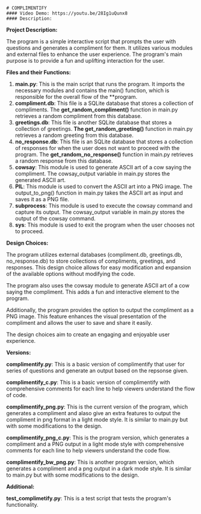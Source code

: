     # COMPLIMENTIFY
    #### Video Demo: https://youtu.be/28Ig1uQunx8
    #### Description:

**Project Description:**

The program is a simple interactive script that prompts the user with questions and generates a compliment for them. It utilizes various modules and external files to enhance the user experience. The program's main purpose is to provide a fun and uplifting interaction for the user.

**Files and their Functions:**

1) **main.py**: This is the main script that runs the program. It imports the necessary modules and contains the main() function, which is responsible for the overall flow of the **program.
2) **compliment.db**: This file is a SQLite database that stores a collection of compliments. The **get_random_compliment()** function in main.py retrieves a random compliment from this database.
3) **greetings.db**: This file is another SQLite database that stores a collection of greetings. **The get_random_greeting()** function in main.py retrieves a random greeting from this database.
4) **no_response.db**: This file is an SQLite database that stores a collection of responses for when the user does not want to proceed with the program. The **get_random_no_response()** function in main.py retrieves a random response from this database.
5) **cowsay**: This module is used to generate ASCII art of a cow saying the compliment. The cowsay_output variable in main.py stores the generated ASCII art.
6) **PIL**: This module is used to convert the ASCII art into a PNG image. The output_to_png() function in main.py takes the ASCII art as input and saves it as a PNG file.
7) **subprocess**: This module is used to execute the cowsay command and capture its output. The cowsay_output variable in main.py stores the output of the cowsay command.
8) **sys**: This module is used to exit the program when the user chooses not to proceed.

**Design Choices:**

The program utilizes external databases (compliment.db, greetings.db, no_response.db) to store collections of compliments, greetings, and responses. This design choice allows for easy modification and expansion of the available options without modifying the code.

The program also uses the cowsay module to generate ASCII art of a cow saying the compliment. This adds a fun and interactive element to the program.

Additionally, the program provides the option to output the compliment as a PNG image. This feature enhances the visual presentation of the compliment and allows the user to save and share it easily.

The design choices aim to create an engaging and enjoyable user experience.

**Versions:**

**complimentify.py**: This is a basic version of complimentify that user for series of questions and generate an output based on the repsonse given. 

**complimentify_c.py**: This is a basic version of complimentify with comprehensive comments for each line to help viewers understand the flow of code.

**complimentify_png.py**: This is the current version of the program, which generates a compliment and alaso give an extra features to output the compliment in png format in a light mode style. It is similar to main.py but with some modifications to the design.

**complimentify_png_c.py**: This is the program version, which generates a compliment and a PNG output in a light mode style with comprehensive comments for each line to help viewers understand the code flow.

**complimentify_bw_png.py**: This is another program version, which generates a compliment and a png output in a dark mode style. It is similar to main.py but with some modifications to the design.


**Additional:**

**test_complimetify.py**: This is a test script that tests the program's functionality.

